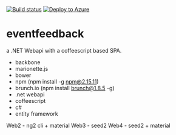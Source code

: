 [![Build status](https://ci.appveyor.com/api/projects/status/46uy2i853r8qhvp0/branch/master?svg=true)](https://ci.appveyor.com/project/vip32/eventfeedback/branch/master)
[![Deploy to Azure](http://azuredeploy.net/deploybutton.png)](https://azuredeploy.net/)

# eventfeedback

a .NET Webapi with a coffeescript based SPA.

- backbone
- marionette.js
- bower
- npm (npm install -g npm@2.15.11)
- brunch.io (npm install brunch@1.8.5 -g)
- .net webapi
- coffeescript
- c#
- entity framework

Web2 - ng2 cli + material
Web3 - seed2
Web4 - seed2 + material
